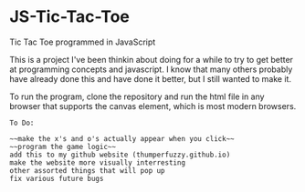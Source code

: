 # JS-Tic-Tac-Toe
Tic Tac Toe programmed in JavaScript

This is a project I've been thinkin about doing for a while to try to get better at programming concepts and javascript. I know that many others probably have already done this and have done it better, but I still wanted to make it.

To run the program, clone the repository and run the html file in any browser that supports the canvas element, which is most modern browsers.

	To Do:

	~~make the x's and o's actually appear when you click~~
	~~program the game logic~~
	add this to my github website (thumperfuzzy.github.io)
	make the website more visually interresting
	other assorted things that will pop up
	fix various future bugs
